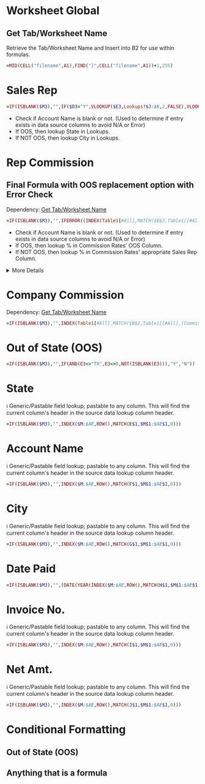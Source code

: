 
# Worksheet Global

## <a name="get-tab"></a>Get Tab/Worksheet Name

Retrieve the Tab/Worksheet Name and Insert into $B$2 for use within formulas.

```ruby
=MID(CELL("filename",A1),FIND("]",CELL("filename",A1))+1,255)
```



# Sales Rep

```ruby
=IF(ISBLANK($M3),"",IF($D3="Y",VLOOKUP($E3,Lookups!$J:$K,2,FALSE),VLOOKUP($G3,Lookups!$A:$B,2,FALSE)))
```
* Check if Account Name is blank or not. (Used to determine if entry exists in data source columns to avoid N/A or Error)
* If OOS, then lookup State in Lookups.
* If NOT OOS, then lookup City in Lookups.


# Rep Commission

## Final Formula with OOS replacement option with Error Check
Dependency: [Get Tab/Worksheet Name](#get-tab)

```ruby
=IF(ISBLANK($M3),"",IFERROR((INDEX(Table1[#All],MATCH($B$2,Table1[[#All],[Commission Rates per Manufacturers]],0),MATCH(IF(INDEX($A:$J,ROW(),MATCH("OOS",$1:$1,0))="Y","Out of State of TX",INDIRECT($B$2&"!$A5")),Table1[#Headers],0))*$J3),""))
```
* Check if Account Name is blank or not. (Used to determine if entry exists in data source columns to avoid N/A or Error)
* If OOS, then lookup % in Commission Rates' OOS Column.
* If NOT OOS, then lookup % in Commission Rates' appropriate Sales Rep Column.


<details><summary>More Details</summary>
<p>

### We will need to pull the 'Out of State of TX' header match if OOS = Y 
Dependency: [Get Tab/Worksheet Name](#get-tab)
```ruby
=INDEX(Table1[#All],MATCH($B$2,Table1[[#All],[Commission Rates per Manufacturers]],0),MATCH(INDIRECT($B$2&"!$A5"),Table1[#Headers],0))*$J3
```

### Get OOS Value
```ruby
=INDEX($A:$J,ROW(),MATCH("OOS",$3:$3,0))
```

### Replace Rep with OOS Text if OOS = Y
Dependency: [Get Tab/Worksheet Name](#get-tab)
```ruby
=IF(INDEX($A:$J,ROW(),MATCH("OOS",$3:$3,0))="Y","Out of State of TX",INDIRECT($B$2&"!$A5"))
```

### Final Formula with OOS replacement option
Dependency: [Get Tab/Worksheet Name](#get-tab)
```ruby
INDEX(Table1[#All],MATCH($B$2,Table1[[#All],[Commission Rates per Manufacturers]],0),MATCH(IF(INDEX($A:$J,ROW(),MATCH("OOS",$3:$3,0))="Y","Out of State of TX",INDIRECT($B$2&"!$A5")),Table1[#Headers],0))*$J5```
```
</p>
</details>


# Company Commission
Dependency: [Get Tab/Worksheet Name](#get-tab)
```ruby
=IF(ISBLANK($M3),"",INDEX(Table1[#All],MATCH($B$2,Table1[[#All],[Commission Rates per Manufacturers]],0),MATCH(INDIRECT($B$2&"!$A5"),Table1[#Headers],0))*$J3)
```


# Out of State (OOS)

```ruby
=IF(ISBLANK($M3),"",IF(AND(E3<>"TX",E3<>0,NOT(ISBLANK(E3))),"Y","N"))
```

# State
:information_source:	Generic/Pastable field lookup; pastable to any column.
This will find the current column's header in the source data lookup column header.

```ruby
=IF(ISBLANK($M3),"",INDEX($M:$AE,ROW(),MATCH(E$1,$M$1:$AE$1,0)))
```

# Account Name
:information_source:	Generic/Pastable field lookup; pastable to any column.
This will find the current column's header in the source data lookup column header.

```ruby
=IF(ISBLANK($M3),"",INDEX($M:$AE,ROW(),MATCH(F$1,$M$1:$AE$1,0)))
```

# City
:information_source:	Generic/Pastable field lookup; pastable to any column.
This will find the current column's header in the source data lookup column header.

```ruby
=IF(ISBLANK($M3),"",INDEX($M:$AE,ROW(),MATCH(G$1,$M$1:$AE$1,0)))
```

# Date Paid

```ruby
=IF(ISBLANK($M3),"",(DATE(YEAR(INDEX($M:$AE,ROW(),MATCH(H$1,$M$1:$AE$1,0))),MONTH(INDEX($M:$AE,ROW(),MATCH(H$1,$M$1:$AE$1,0))),1)))
```


# Invoice No.
:information_source:	Generic/Pastable field lookup; pastable to any column.
This will find the current column's header in the source data lookup column header.

```ruby
=IF(ISBLANK($M3),"",INDEX($M:$AE,ROW(),MATCH(I$1,$M$1:$AE$1,0)))
```

# Net Amt.
:information_source:	Generic/Pastable field lookup; pastable to any column.
This will find the current column's header in the source data lookup column header.

```ruby
=IF(ISBLANK($M3),"",INDEX($M:$AE,ROW(),MATCH(J$1,$M$1:$AE$1,0)))
```


# Conditional Formatting

## Out of State (OOS)


## Anything that is a formula

